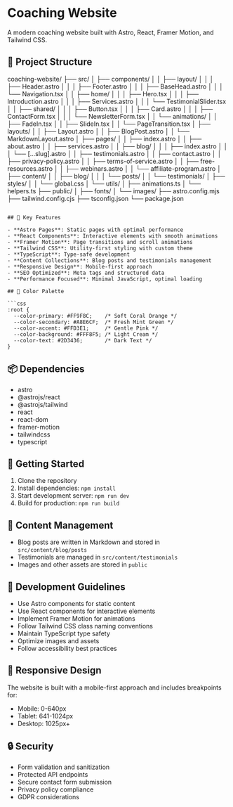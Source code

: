 # Coaching Website

A modern coaching website built with Astro, React, Framer Motion, and Tailwind CSS.

## 🚀 Project Structure

coaching-website/
├── src/
│   ├── components/
│   │   ├── layout/
│   │   │   ├── Header.astro
│   │   │   ├── Footer.astro
│   │   │   ├── BaseHead.astro
│   │   │   └── Navigation.tsx
│   │   ├── home/
│   │   │   ├── Hero.tsx
│   │   │   ├── Introduction.astro
│   │   │   ├── Services.astro
│   │   │   └── TestimonialSlider.tsx
│   │   ├── shared/
│   │   │   ├── Button.tsx
│   │   │   ├── Card.astro
│   │   │   ├── ContactForm.tsx
│   │   │   └── NewsletterForm.tsx
│   │   └── animations/
│   │       ├── FadeIn.tsx
│   │       ├── SlideIn.tsx
│   │       └── PageTransition.tsx
│   ├── layouts/
│   │   ├── Layout.astro
│   │   ├── BlogPost.astro
│   │   └── MarkdownLayout.astro
│   ├── pages/
│   │   ├── index.astro
│   │   ├── about.astro
│   │   ├── services.astro
│   │   ├── blog/
│   │   │   ├── index.astro
│   │   │   └── [...slug].astro
│   │   ├── testimonials.astro
│   │   ├── contact.astro
│   │   ├── privacy-policy.astro
│   │   ├── terms-of-service.astro
│   │   ├── free-resources.astro
│   │   ├── webinars.astro
│   │   └── affiliate-program.astro
│   ├── content/
│   │   ├── blog/
│   │   │   └── posts/
│   │   └── testimonials/
│   ├── styles/
│   │   └── global.css
│   └── utils/
│       ├── animations.ts
│       └── helpers.ts
├── public/
│   ├── fonts/
│   └── images/
├── astro.config.mjs
├── tailwind.config.cjs
├── tsconfig.json
└── package.json

```plaintext

## 🧞 Key Features

- **Astro Pages**: Static pages with optimal performance
- **React Components**: Interactive elements with smooth animations
- **Framer Motion**: Page transitions and scroll animations
- **Tailwind CSS**: Utility-first styling with custom theme
- **TypeScript**: Type-safe development
- **Content Collections**: Blog posts and testimonials management
- **Responsive Design**: Mobile-first approach
- **SEO Optimized**: Meta tags and structured data
- **Performance Focused**: Minimal JavaScript, optimal loading

## 🎨 Color Palette

```css
:root {
  --color-primary: #FF9F8C;    /* Soft Coral Orange */
  --color-secondary: #A8E6CF;  /* Fresh Mint Green */
  --color-accent: #FFD3E1;     /* Gentle Pink */
  --color-background: #FFF8F5; /* Light Cream */
  --color-text: #2D3436;       /* Dark Text */
}
```

## 📦 Dependencies

- astro
- @astrojs/react
- @astrojs/tailwind
- react
- react-dom
- framer-motion
- tailwindcss
- typescript


## 🚀 Getting Started

1. Clone the repository
2. Install dependencies: `npm install`
3. Start development server: `npm run dev`
4. Build for production: `npm run build`


## 📝 Content Management

- Blog posts are written in Markdown and stored in `src/content/blog/posts`
- Testimonials are managed in `src/content/testimonials`
- Images and other assets are stored in `public`


## 🎯 Development Guidelines

- Use Astro components for static content
- Use React components for interactive elements
- Implement Framer Motion for animations
- Follow Tailwind CSS class naming conventions
- Maintain TypeScript type safety
- Optimize images and assets
- Follow accessibility best practices


## 📱 Responsive Design

The website is built with a mobile-first approach and includes breakpoints for:

- Mobile: 0-640px
- Tablet: 641-1024px
- Desktop: 1025px+


## 🔒 Security

- Form validation and sanitization
- Protected API endpoints
- Secure contact form submission
- Privacy policy compliance
- GDPR considerations